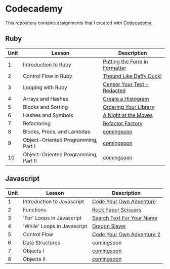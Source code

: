 # Codecademy
This repository contains assignments that I created with [Codecademy](https://www.codecademy.com/learn).

## Ruby
Unit | Lesson | Description
----------|---------|-----------
1 | Introduction to Ruby | [Putting the Form in Formatter](ruby/formatting.rb)
2 | Control Flow in Ruby | [Thound Like Daffy Duck!](ruby/daffy-duck.rb)
3 | Looping with Ruby | [Censor Your Text - Redacted](ruby/redacted.rb)
4 | Arrays and Hashes | [Create a Histogram](ruby/histogram.rb)
5 | Blocks and Sorting | [Ordering Your Library ](ruby/ordering-your-library.rb)
6 | Hashes and Symbols | [A Night at the Moves](ruby/a-night-at-the-movies.rb)
7 | Refactoring | [Refactor Factory](ruby/refactor-factory.rb)
8 | Blocks, Procs, and Lambdas | [comingsoon](ruby/sample.rb)
9 | Object-Oriented Programming, Part I | [comingsoon](ruby/sample.rb)
10 | Object-Oriented Programming, Part II | [comingsoon](ruby/sample.rb)

## Javascript
Unit | Lesson | Description
---------|---------|----------
1 | Introduction to Javascript | [Code Your Own Adventure](Javascript/code-your-own-adventure.js)
2 | Functions | [Rock Paper Scissors](javascript/rock-paper-scissors.js)
3 | 'For' Loops in Javascript | [Search Text For Your Name](Javascript/seach-text-for-name.js)
4 | 'While' Loops in Javascript | [Dragon Slayer](Javascript/dragon-slayer.js)
5 | Control Flow | [Code Your Own Adventure 2](Javascript/code-your-own-adventure-2.js)
6 | Data Structures | [comingsoon](Javascript/sample.js)
7 | Objects I | [comingsoon](Javascript/sample.js)
8 | Objects II | [comingsoon](Javascript/sample.js)
